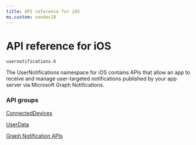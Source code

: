 ```yaml
---
title: API reference for iOS
ms.custom: seodec18
---
```


# API reference for iOS
```
usernotifications.h
```
The UserNotifications namespace for iOS contains APIs that allow an app to receive and manage user-targeted notifications published by your app server via Microsoft Graph Notifications. 

### API groups
[ConnectedDevices](../../objectivec-api/connecteddevices/index.md)

[UserData](../../objectivec-api/userdata/index.md)

[Graph Notification APIs](usernotifications/index.md)